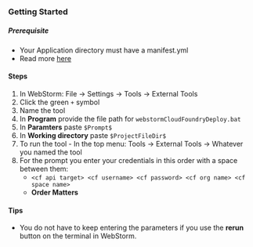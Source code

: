 ### Getting Started

##### Prerequisite

* Your Application directory must have a manifest.yml
* Read more [here](https://docs.cloudfoundry.org/devguide/deploy-apps/manifest.html#minimal-manifest)

#### Steps

1. In WebStorm: File -> Settings -> Tools -> External Tools
1. Click the green `+` symbol
1. Name the tool
1. In **Program** provide the file path for `webstormCloudFoundryDeploy.bat`
1. In **Paramters** paste `$Prompt$`
1. In **Working directory** paste `$ProjectFileDir$`
1. To run the tool - In the top menu: Tools -> External Tools -> Whatever you named the tool
1. For the prompt you enter your credentials in this order with a space between them:
    * `<cf api target> <cf username> <cf password> <cf org name> <cf space name>`
    * **Order Matters**

#### Tips

* You do not have to keep entering the parameters if you use the **rerun** button on the terminal in WebStorm.
